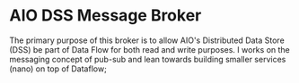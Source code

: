 # AIO DSS Message Broker

The primary purpose of this broker is to allow AIO's Distributed Data Store (DSS) be part of Data Flow for both read and write purposes.
I works on the messaging concept of pub-sub and lean towards building smaller services (nano) on top of Dataflow; 
